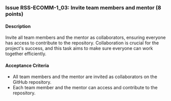 ### Issue RSS-ECOMM-1_03: Invite team members and mentor (8 points)

#### Description

Invite all team members and the mentor as collaborators, ensuring everyone has access to contribute to the repository. Collaboration is crucial for the project's success, and this task aims to make sure everyone can work together efficiently.

#### Acceptance Criteria

- All team members and the mentor are invited as collaborators on the GitHub repository.
- Each team member and the mentor can access and contribute to the repository.
